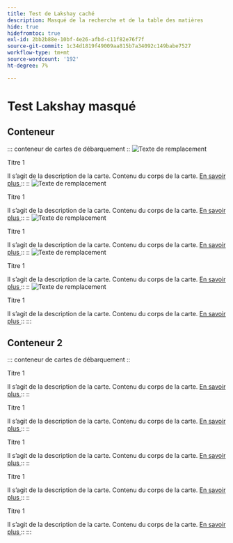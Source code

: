 ```yaml
---
title: Test de Lakshay caché
description: Masqué de la recherche et de la table des matières
hide: true
hidefromtoc: true
exl-id: 2bb2b88e-10bf-4e26-afbd-c11f82e76f7f
source-git-commit: 1c34d1819f49009aa815b7a34092c149babe7527
workflow-type: tm+mt
source-wordcount: '192'
ht-degree: 7%

---
```



# Test Lakshay masqué

## Conteneur

::: conteneur de cartes de débarquement
::
![Texte de remplacement](https://experienceleague.adobe.com/en/docs/experience-manager-sites-optimizer/content/media_1173e9b57de6809d27fd2ccd8809bd5cee2437e3d.png?width=2000&amp;format=webply&amp;optimize=medium&amp;lang=en)

Titre 1

Il s’agit de la description de la carte.
Contenu du corps de la carte.
[ En savoir plus ](https://experienceleague.adobe.com/?lang=fr)
::
::
![Texte de remplacement](https://experienceleague.adobe.com/en/docs/experience-manager-sites-optimizer/content/media_1173e9b57de6809d27fd2ccd8809bd5cee2437e3d.png?width=2000&amp;format=webply&amp;optimize=medium&amp;lang=en)

Titre 1

Il s’agit de la description de la carte.
Contenu du corps de la carte.
[ En savoir plus ](https://experienceleague.adobe.com/?lang=fr)
::
::
![Texte de remplacement](https://experienceleague.adobe.com/en/docs/experience-manager-sites-optimizer/content/media_1173e9b57de6809d27fd2ccd8809bd5cee2437e3d.png?width=2000&amp;format=webply&amp;optimize=medium&amp;lang=en)

Titre 1

Il s’agit de la description de la carte.
Contenu du corps de la carte.
[ En savoir plus ](https://experienceleague.adobe.com/?lang=fr)
::
::
![Texte de remplacement](https://experienceleague.adobe.com/en/docs/experience-manager-sites-optimizer/content/media_1173e9b57de6809d27fd2ccd8809bd5cee2437e3d.png?width=2000&amp;format=webply&amp;optimize=medium&amp;lang=en)

Titre 1

Il s’agit de la description de la carte.
Contenu du corps de la carte.
[ En savoir plus ](https://experienceleague.adobe.com/?lang=fr)
::
::
![Texte de remplacement](https://experienceleague.adobe.com/en/docs/experience-manager-sites-optimizer/content/media_1173e9b57de6809d27fd2ccd8809bd5cee2437e3d.png?width=2000&amp;format=webply&amp;optimize=medium&amp;lang=en)

Titre 1

Il s’agit de la description de la carte.
Contenu du corps de la carte.
[ En savoir plus ](https://experienceleague.adobe.com/?lang=fr)
::
:::

## Conteneur 2

::: conteneur de cartes de débarquement
::

Titre 1

Il s’agit de la description de la carte.
Contenu du corps de la carte.
[ En savoir plus ](https://experienceleague.adobe.com/?lang=fr)
::
::

Titre 1

Il s’agit de la description de la carte.
Contenu du corps de la carte.
[ En savoir plus ](https://experienceleague.adobe.com/?lang=fr)
::
::

Titre 1

Il s’agit de la description de la carte.
Contenu du corps de la carte.
[ En savoir plus ](https://experienceleague.adobe.com/?lang=fr)
::
::

Titre 1

Il s’agit de la description de la carte.
Contenu du corps de la carte.
[ En savoir plus ](https://experienceleague.adobe.com/?lang=fr)
::
::

Titre 1

Il s’agit de la description de la carte.
Contenu du corps de la carte.
[ En savoir plus ](https://experienceleague.adobe.com/?lang=fr)
::
:::
